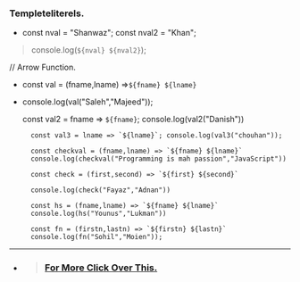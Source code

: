     
### Templeteliterels.
* const nval = "Shanwaz";
const nval2 = "Khan";

>console.log(`${nval} ${nval2}`);

 // Arrow Function.

   * const val = (fname,lname) =>`${fname} ${lname}`

* console.log(val("Saleh","Majeed"));

    const val2 = fname => `${fname}`; 
    console.log(val2("Danish"))

        const val3 = lname => `${lname}`; console.log(val3("chouhan"));

        const checkval = (fname,lname) => `${fname} ${lname}`
        console.log(checkval("Programming is mah passion","JavaScript"))

        const check = (first,second) => `${first} ${second}`

        console.log(check("Fayaz","Adnan"))

        const hs = (fname,lname) => `${fname} ${lname}`
        console.log(hs("Younus","Lukman"))

        const fn = (firstn,lastn) => `${firstn} ${lastn}` 
        console.log(fn("Sohil","Moien"));
---
* > ### [For More Click Over This.](../Js/Templeteliterels.js)